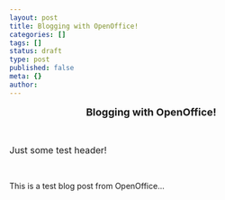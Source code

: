 ```yaml
---
layout: post
title: Blogging with OpenOffice!
categories: []
tags: []
status: draft
type: post
published: false
meta: {}
author: 
---
```

<div>
<p style="margin-top:.42cm;page-break-after:avoid;text-align:center;"><span style="font-family:Arial, sans-serif;"> </span><span style="font-size:large;"><strong>Blogging with OpenOffice!</strong></span></p>
<p style="margin-bottom:0;">&nbsp;</p>
<p style="margin-top:.42cm;page-break-after:avoid;"><span style="font-family:Arial, sans-serif;"> </span><span style="font-size:medium;">Just some test header!</span></p>
<p style="margin-bottom:0;">&nbsp;</p>
<p style="margin-bottom:0;">This is a test blog post from OpenOffice...</p>
<p>&nbsp;</p>
</div>
